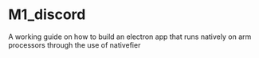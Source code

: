 # M1_discord
A working guide on how to build an electron app that runs natively on arm processors through the use of nativefier
